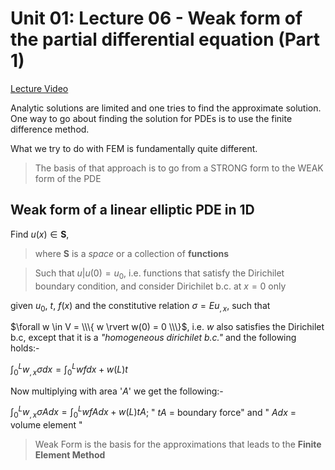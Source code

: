 # Unit 01: Lecture 06 - Weak form of the partial differential equation (Part 1)

[Lecture Video](https://www.youtube.com/watch?v=qPjJoKwvYEk&list=PLJhG_d-Sp_JHKVRhfTgDqbic_4MHpltXZ&index=6)

Analytic solutions are limited and one tries to find the approximate solution. One way to go about finding the solution for PDEs is to use the finite difference method. 

What we try to do with FEM is fundamentally quite different.

> The basis of that approach is to go from a STRONG form to the WEAK form of the PDE

## Weak form of a linear elliptic PDE in 1D

Find $u(x) \in \mathbf{S}$, 
> where $\mathbf{S}$ is a *space* or a collection of **functions**

> Such that $u \rvert u(0) = u_0$, i.e. functions that satisfy the Dirichilet boundary condition, and consider Dirichilet b.c. at $x=0$ only

given $u_0$, $t$, $f(x)$ and the constitutive relation $\sigma = Eu_{,x}$, such that 

$\forall w \in V = \\\{ w \rvert w(0) = 0 \\\}$, i.e. $w$ also satisfies the Dirichilet b.c, except that it is a *"homogeneous dirichilet b.c."* and the following holds:-

$\int_{0}^{L}w_{,x}\sigma dx = \int_{0}^{L}wfdx + w(L)t$

Now multiplying with area '$A$' we get the following:-

$\int_{0}^{L}w_{,x}\sigma Adx = \int_{0}^{L}wfAdx + w(L)tA$; " $tA$ = boundary force" and " $Adx$ = volume element "

> Weak Form is the basis for the approximations that leads to the **Finite Element Method**




